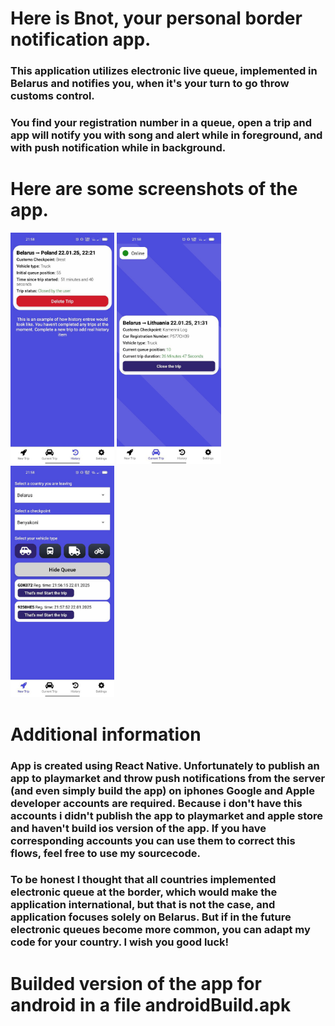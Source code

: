 # Here is Bnot, your personal border notification app.

### This application utilizes electronic live queue, implemented in Belarus and notifies you, when it's your turn to go throw customs control.

### You find your registration number in a queue, open a trip and app will notify you with song and alert while in foreground, and with push notification while in background.

# Here are some screenshots of the app.

<img src="./assets/screenshots/1.jpg" alt="Image 1" style="width: 33%;" />
<img src="./assets/screenshots/2.jpg" alt="Image 2" style="width: 33%;" />
<img src="./assets/screenshots/3.jpg" alt="Image 3" style="width: 33%;" />

# Additional information

### App is created using React Native. Unfortunately to publish an app to playmarket and throw push notifications from the server (and even simply build the app) on iphones Google and Apple developer accounts are required. Because i don't have this accounts i didn't publish the app to playmarket and apple store and haven't build ios version of the app. If you have corresponding accounts you can use them to correct this flows, feel free to use my sourcecode.

### To be honest I thought that all countries implemented electronic queue at the border, which would make the application international, but that is not the case, and application focuses solely on Belarus. But if in the future electronic queues become more common, you can adapt my code for your country. I wish you good luck!

# Builded version of the app for android in a file androidBuild.apk
